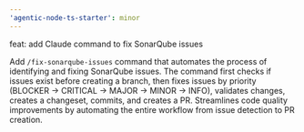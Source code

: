 ```yaml
---
'agentic-node-ts-starter': minor
---
```


feat: add Claude command to fix SonarQube issues

Add `/fix-sonarqube-issues` command that automates the process of identifying and fixing SonarQube issues. The command first checks if issues exist before creating a branch, then fixes issues by priority (BLOCKER → CRITICAL → MAJOR → MINOR → INFO), validates changes, creates a changeset, commits, and creates a PR. Streamlines code quality improvements by automating the entire workflow from issue detection to PR creation.
